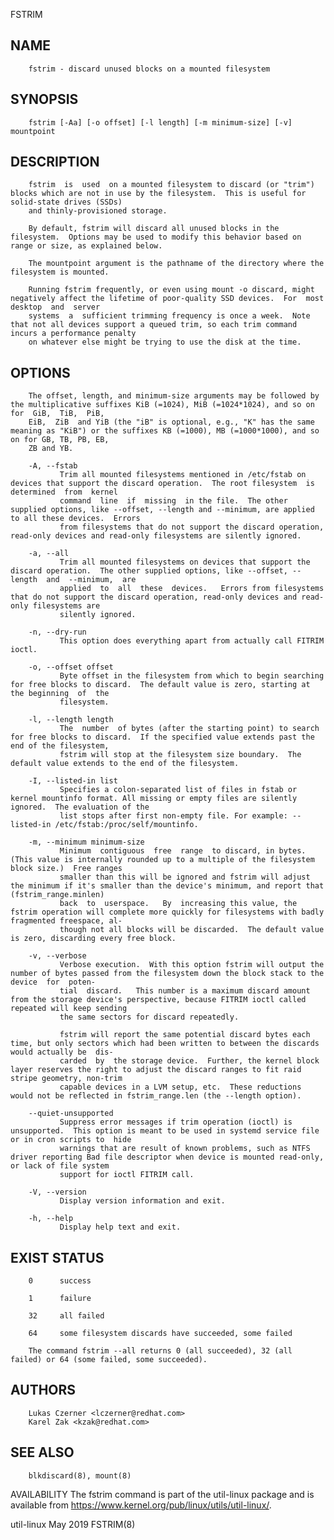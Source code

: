   FSTRIM
 
## NAME
        fstrim - discard unused blocks on a mounted filesystem
 
## SYNOPSIS
        fstrim [-Aa] [-o offset] [-l length] [-m minimum-size] [-v] mountpoint
 
## DESCRIPTION
        fstrim  is  used  on a mounted filesystem to discard (or "trim") blocks which are not in use by the filesystem.  This is useful for solid-state drives (SSDs)
        and thinly-provisioned storage.
 
        By default, fstrim will discard all unused blocks in the filesystem.  Options may be used to modify this behavior based on range or size, as explained below.
 
        The mountpoint argument is the pathname of the directory where the filesystem is mounted.
 
        Running fstrim frequently, or even using mount -o discard, might negatively affect the lifetime of poor-quality SSD devices.  For  most  desktop  and  server
        systems  a  sufficient trimming frequency is once a week.  Note that not all devices support a queued trim, so each trim command incurs a performance penalty
        on whatever else might be trying to use the disk at the time.
 
## OPTIONS
        The offset, length, and minimum-size arguments may be followed by the multiplicative suffixes KiB (=1024), MiB (=1024*1024), and so on  for  GiB,  TiB,  PiB,
        EiB,  ZiB  and YiB (the "iB" is optional, e.g., "K" has the same meaning as "KiB") or the suffixes KB (=1000), MB (=1000*1000), and so on for GB, TB, PB, EB,
        ZB and YB.
 
        -A, --fstab
               Trim all mounted filesystems mentioned in /etc/fstab on devices that support the discard operation.  The root filesystem  is  determined  from  kernel
               command  line  if  missing  in the file.  The other supplied options, like --offset, --length and --minimum, are applied to all these devices.  Errors
               from filesystems that do not support the discard operation, read-only devices and read-only filesystems are silently ignored.
 
        -a, --all
               Trim all mounted filesystems on devices that support the discard operation.  The other supplied options, like --offset, --length  and  --minimum,  are
               applied  to  all  these  devices.   Errors from filesystems that do not support the discard operation, read-only devices and read-only filesystems are
               silently ignored.
 
        -n, --dry-run
               This option does everything apart from actually call FITRIM ioctl.
 
        -o, --offset offset
               Byte offset in the filesystem from which to begin searching for free blocks to discard.  The default value is zero, starting at the beginning  of  the
               filesystem.
 
        -l, --length length
               The  number  of bytes (after the starting point) to search for free blocks to discard.  If the specified value extends past the end of the filesystem,
               fstrim will stop at the filesystem size boundary.  The default value extends to the end of the filesystem.
 
        -I, --listed-in list
               Specifies a colon-separated list of files in fstab or kernel mountinfo format. All missing or empty files are silently ignored.  The evaluation of the
               list stops after first non-empty file. For example: --listed-in /etc/fstab:/proc/self/mountinfo.
 
        -m, --minimum minimum-size
               Minimum  contiguous  free  range  to discard, in bytes. (This value is internally rounded up to a multiple of the filesystem block size.)  Free ranges
               smaller than this will be ignored and fstrim will adjust the minimum if it's smaller than the device's minimum, and report that  (fstrim_range.minlen)
               back  to  userspace.   By  increasing this value, the fstrim operation will complete more quickly for filesystems with badly fragmented freespace, al‐
               though not all blocks will be discarded.  The default value is zero, discarding every free block.
 
        -v, --verbose
               Verbose execution.  With this option fstrim will output the number of bytes passed from the filesystem down the block stack to the device  for  poten‐
               tial  discard.   This number is a maximum discard amount from the storage device's perspective, because FITRIM ioctl called repeated will keep sending
               the same sectors for discard repeatedly.
 
               fstrim will report the same potential discard bytes each time, but only sectors which had been written to between the discards would actually be  dis‐
               carded  by  the storage device.  Further, the kernel block layer reserves the right to adjust the discard ranges to fit raid stripe geometry, non-trim
               capable devices in a LVM setup, etc.  These reductions would not be reflected in fstrim_range.len (the --length option).
 
        --quiet-unsupported
               Suppress error messages if trim operation (ioctl) is unsupported.  This option is meant to be used in systemd service file or in cron scripts to  hide
               warnings that are result of known problems, such as NTFS driver reporting Bad file descriptor when device is mounted read-only, or lack of file system
               support for ioctl FITRIM call.
 
        -V, --version
               Display version information and exit.
 
        -h, --help
               Display help text and exit.
 
## EXIST STATUS
        0      success
 
        1      failure
 
        32     all failed
 
        64     some filesystem discards have succeeded, some failed
 
        The command fstrim --all returns 0 (all succeeded), 32 (all failed) or 64 (some failed, some succeeded).
 
## AUTHORS
        Lukas Czerner <lczerner@redhat.com>
        Karel Zak <kzak@redhat.com>
 
## SEE ALSO
        blkdiscard(8), mount(8)
 
 AVAILABILITY
        The fstrim command is part of the util-linux package and is available from https://www.kernel.org/pub/linux/utils/util-linux/.
 
 util-linux                                                                    May 2019                                                                     FSTRIM(8)
